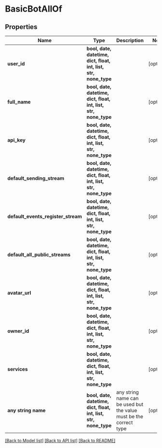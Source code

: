 # BasicBotAllOf


## Properties
Name | Type | Description | Notes
------------ | ------------- | ------------- | -------------
**user_id** | **bool, date, datetime, dict, float, int, list, str, none_type** |  | [optional] 
**full_name** | **bool, date, datetime, dict, float, int, list, str, none_type** |  | [optional] 
**api_key** | **bool, date, datetime, dict, float, int, list, str, none_type** |  | [optional] 
**default_sending_stream** | **bool, date, datetime, dict, float, int, list, str, none_type** |  | [optional] 
**default_events_register_stream** | **bool, date, datetime, dict, float, int, list, str, none_type** |  | [optional] 
**default_all_public_streams** | **bool, date, datetime, dict, float, int, list, str, none_type** |  | [optional] 
**avatar_url** | **bool, date, datetime, dict, float, int, list, str, none_type** |  | [optional] 
**owner_id** | **bool, date, datetime, dict, float, int, list, str, none_type** |  | [optional] 
**services** | **bool, date, datetime, dict, float, int, list, str, none_type** |  | [optional] 
**any string name** | **bool, date, datetime, dict, float, int, list, str, none_type** | any string name can be used but the value must be the correct type | [optional]

[[Back to Model list]](../README.md#documentation-for-models) [[Back to API list]](../README.md#documentation-for-api-endpoints) [[Back to README]](../README.md)


